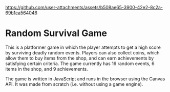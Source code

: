 https://github.com/user-attachments/assets/b508ae65-3900-42e2-8c2a-69b1ca564046

# Random Survival Game
This is a platformer game in which the player attempts to get a high score by surviving deadly random events. Players can also collect coins, which allow them to buy items from the shop, and can earn achievements by satisfying certain criteria. The game currently has 16 random events, 6 items in the shop, and 9 achievements.

The game is written in JavaScript and runs in the browser using the Canvas API. It was made from scratch (i.e. without using a game engine).
